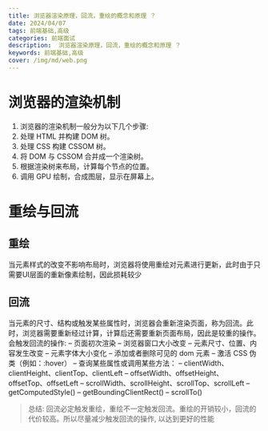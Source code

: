 ```yaml
---
title: 浏览器渲染原理，回流，重绘的概念和原理 ？
date: 2024/04/07
tags: 前端基础,高级
categories: 前端面试
description:  浏览器渲染原理，回流，重绘的概念和原理 ？
keywords: 前端基础,高级
cover: /img/md/web.png
---
```


# 浏览器的渲染机制
1. 浏览器的渲染机制一般分为以下几个步骤:
2. 处理 HTML 并构建 DOM 树。
3. 处理 CSS 构建 CSSOM 树。
4. 将 DOM 与 CSSOM 合并成一个渲染树。
5. 根据渲染树来布局，计算每个节点的位置。
6. 调用 GPU 绘制，合成图层，显示在屏幕上。

# 重绘与回流
## 重绘
当元素样式的改变不影响布局时，浏览器将使用重绘对元素进行更新，此时由于只需要UI层面的重新像素绘制，因此损耗较少
## 回流
当元素的尺寸、结构或触发某些属性时，浏览器会重新渲染页面，称为回流。此时，浏览器需要重新经过计算，计算后还需要重新页面布局，因此是较重的操作。会触发回流的操作:
– 页面初次渲染 – 浏览器窗口大小改变 – 元素尺寸、位置、内容发生改变 – 元素字体大小变化 – 添加或者删除可见的 dom 元素 – 激活 CSS 伪类（例如：:hover） – 查询某些属性或调用某些方法： – clientWidth、clientHeight、clientTop、clientLeft – offsetWidth、offsetHeight、offsetTop、offsetLeft – scrollWidth、scrollHeight、scrollTop、scrollLeft – getComputedStyle() – getBoundingClientRect() – scrollTo()

>总结:
回流必定触发重绘，重绘不一定触发回流。重绘的开销较小，回流的代价较高。所以尽量减少触发回流的操作, 以达到更好的性能